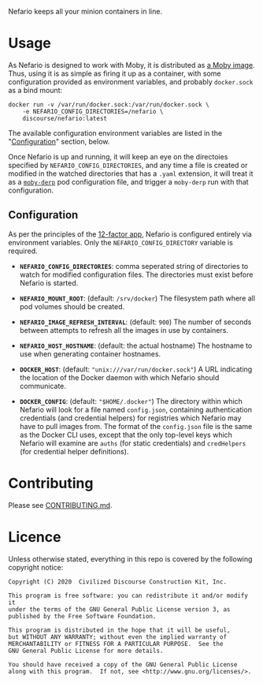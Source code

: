 Nefario keeps all your minion containers in line.


# Usage

As Nefario is designed to work with Moby, it is distributed as [a Moby image](https://hub.docker.com/r/discourse/nefario).
Thus, using it is as simple as firing it up as a container, with some configuration
provided as environment variables, and probably `docker.sock` as a bind mount:

```
docker run -v /var/run/docker.sock:/var/run/docker.sock \
    -e NEFARIO_CONFIG_DIRECTORIES=/nefario \
    discourse/nefario:latest
```

The available configuration environment variables are listed in the "[Configuration](#configuration)" section, below.

Once Nefario is up and running, it will keep an eye on the directoies specified by `NEFARIO_CONFIG_DIRECTORIES`, and any time a file is created or modified in the watched directories that has a `.yaml` extension, it will treat it as a [`moby-derp`](https://github.com/mpalmer/moby-derp) pod configuration file, and trigger a `moby-derp` run with that configuration.


## Configuration

As per the principles of the [12-factor app](https://12factor.net), Nefario is
configured entirely via environment variables.  Only the `NEFARIO_CONFIG_DIRECTORY`
variable is required.

* **`NEFARIO_CONFIG_DIRECTORIES`**: comma seperated string of directories to watch for modified configuration files.  The directories must exist before Nefario is started.

* **`NEFARIO_MOUNT_ROOT`**: (default: `/srv/docker`) The filesystem path where
  all pod volumes should be created.

* **`NEFARIO_IMAGE_REFRESH_INTERVAL`**: (default: `900`) The number of seconds
  between attempts to refresh all the images in use by containers.

* **`NEFARIO_HOST_HOSTNAME`**: (default: the actual hostname) The hostname to
  use when generating container hostnames.

* **`DOCKER_HOST`**: (default: `"unix:///var/run/docker.sock"`) A URL indicating
  the location of the Docker daemon with which Nefario should communicate.

* **`DOCKER_CONFIG`**: (default: `"$HOME/.docker"`) The directory within which
  Nefario will look for a file named `config.json`, containing authentication
  credentials (and credential helpers) for registries which Nefario may have to
  pull images from.  The format of the `config.json` file is the same as the
  Docker CLI uses, except that the only top-level keys which Nefario will
  examine are `auths` (for static credentials) and `credHelpers` (for
  credential helper definitions).



# Contributing

Please see [CONTRIBUTING.md](CONTRIBUTING.md).


# Licence

Unless otherwise stated, everything in this repo is covered by the following
copyright notice:

    Copyright (C) 2020  Civilized Discourse Construction Kit, Inc.

    This program is free software: you can redistribute it and/or modify it
    under the terms of the GNU General Public License version 3, as
    published by the Free Software Foundation.

    This program is distributed in the hope that it will be useful,
    but WITHOUT ANY WARRANTY; without even the implied warranty of
    MERCHANTABILITY or FITNESS FOR A PARTICULAR PURPOSE.  See the
    GNU General Public License for more details.

    You should have received a copy of the GNU General Public License
    along with this program.  If not, see <http://www.gnu.org/licenses/>.
